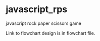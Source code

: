 # javascript_rps

javascript rock paper scissors game

Link to flowchart design is in flowchart file.
